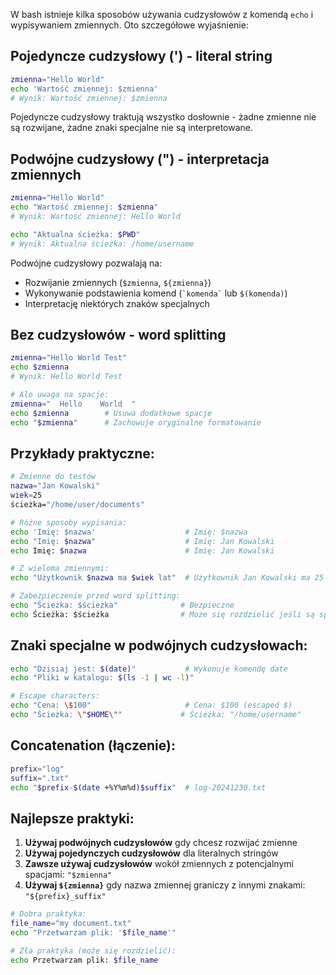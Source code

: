 W bash istnieje kilka sposobów używania cudzysłowów z komendą `echo` i wypisywaniem zmiennych. Oto szczegółowe wyjaśnienie:

## Pojedyncze cudzysłowy (') - literal string

```bash
zmienna="Hello World"
echo 'Wartość zmiennej: $zmienna'
# Wynik: Wartość zmiennej: $zmienna
```

Pojedyncze cudzysłowy traktują wszystko dosłownie - żadne zmienne nie są rozwijane, żadne znaki specjalne nie są interpretowane.

## Podwójne cudzysłowy (") - interpretacja zmiennych

```bash
zmienna="Hello World"
echo "Wartość zmiennej: $zmienna"
# Wynik: Wartość zmiennej: Hello World

echo "Aktualna ścieżka: $PWD"
# Wynik: Aktualna ścieżka: /home/username
```

Podwójne cudzysłowy pozwalają na:
- Rozwijanie zmiennych (`$zmienna`, `${zmienna}`)
- Wykonywanie podstawienia komend (`` `komenda` `` lub `$(komenda)`)
- Interpretację niektórych znaków specjalnych

## Bez cudzysłowów - word splitting

```bash
zmienna="Hello World Test"
echo $zmienna
# Wynik: Hello World Test

# Ale uwaga na spacje:
zmienna="  Hello    World  "
echo $zmienna        # Usuwa dodatkowe spacje
echo "$zmienna"      # Zachowuje oryginalne formatowanie
```

## Przykłady praktyczne:

```bash
# Zmienne do testów
nazwa="Jan Kowalski"
wiek=25
ścieżka="/home/user/documents"

# Różne sposoby wypisania:
echo 'Imię: $nazwa'                    # Imię: $nazwa
echo "Imię: $nazwa"                    # Imię: Jan Kowalski
echo Imię: $nazwa                      # Imię: Jan Kowalski

# Z wieloma zmiennymi:
echo "Użytkownik $nazwa ma $wiek lat"  # Użytkownik Jan Kowalski ma 25 lat

# Zabezpieczenie przed word splitting:
echo "Ścieżka: $ścieżka"              # Bezpieczne
echo Ścieżka: $ścieżka                # Może się rozdzielić jeśli są spacje
```

## Znaki specjalne w podwójnych cudzysłowach:

```bash
echo "Dzisiaj jest: $(date)"           # Wykonuje komendę date
echo "Pliki w katalogu: $(ls -1 | wc -l)"

# Escape characters:
echo "Cena: \$100"                     # Cena: $100 (escaped $)
echo "Ścieżka: \"$HOME\""             # Ścieżka: "/home/username"
```

## Concatenation (łączenie):

```bash
prefix="log"
suffix=".txt"
echo "$prefix-$(date +%Y%m%d)$suffix"  # log-20241230.txt
```

## Najlepsze praktyki:

1. **Używaj podwójnych cudzysłowów** gdy chcesz rozwijać zmienne
2. **Używaj pojedynczych cudzysłowów** dla literalnych stringów
3. **Zawsze używaj cudzysłowów** wokół zmiennych z potencjalnymi spacjami: `"$zmienna"`
4. **Używaj `${zmienna}`** gdy nazwa zmiennej graniczy z innymi znakami: `"${prefix}_suffix"`

```bash
# Dobra praktyka:
file_name="my document.txt"
echo "Przetwarzam plik: '$file_name'"

# Zła praktyka (może się rozdzielić):
echo Przetwarzam plik: $file_name
```
